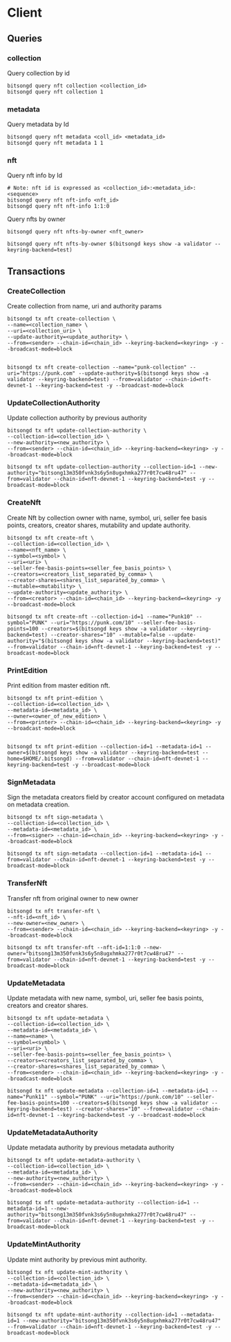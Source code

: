 # Client

## Queries

### collection

Query collection by id

```
bitsongd query nft collection <collection_id>
bitsongd query nft collection 1
```

### metadata

Query metadata by Id

```
bitsongd query nft metadata <coll_id> <metadata_id>
bitsongd query nft metadata 1 1
```

### nft

Query nft info by Id

```
# Note: nft id is expressed as <collection_id>:<metadata_id>:<sequence>
bitsongd query nft nft-info <nft_id>
bitsongd query nft nft-info 1:1:0
```

Query nfts by owner

```
bitsongd query nft nfts-by-owner <nft_owner>

bitsongd query nft nfts-by-owner $(bitsongd keys show -a validator --keyring-backend=test)
```

## Transactions

### CreateCollection

Create collection from name, uri and authority params

```
bitsongd tx nft create-collection \
--name=<collection_name> \
--uri=<collection_uri> \
--update-authority=<update_authority> \
--from=<sender> --chain-id=<chain_id> --keyring-backend=<keyring> -y --broadcast-mode=block


bitsongd tx nft create-collection --name="punk-collection" --uri="https://punk.com" --update-authority=$(bitsongd keys show -a validator --keyring-backend=test) --from=validator --chain-id=nft-devnet-1 --keyring-backend=test -y --broadcast-mode=block
```

### UpdateCollectionAuthority

Update collection authority by previous authority

```
bitsongd tx nft update-collection-authority \
--collection-id=<collection_id> \
--new-authority=<new_authority> \
--from=<sender> --chain-id=<chain_id> --keyring-backend=<keyring> -y --broadcast-mode=block

bitsongd tx nft update-collection-authority --collection-id=1 --new-authority="bitsong13m350fvnk3s6y5n8ugxhmka277r0t7cw48ru47" --from=validator --chain-id=nft-devnet-1 --keyring-backend=test -y --broadcast-mode=block
```

### CreateNft

Create Nft by collection owner with name, symbol, uri, seller fee basis points, creators, creator shares, mutability and update authority.

```
bitsongd tx nft create-nft \
--collection-id=<collection_id> \
--name=<nft_name> \
--symbol=<symbol> \
--uri=<uri> \
--seller-fee-basis-points=<seller_fee_basis_points> \
--creators=<creators_list_separated_by_comma> \
--creator-shares=<shares_list_separated_by_comma> \
--mutable=<mutability> \
--update-authority=<update_authority> \
--from=<creator> --chain-id=<chain_id> --keyring-backend=<keyring> -y --broadcast-mode=block

bitsongd tx nft create-nft --collection-id=1 --name="Punk10" --symbol="PUNK" --uri="https://punk.com/10" --seller-fee-basis-points=100 --creators=$(bitsongd keys show -a validator --keyring-backend=test) --creator-shares="10" --mutable=false --update-authority="$(bitsongd keys show -a validator --keyring-backend=test)" --from=validator --chain-id=nft-devnet-1 --keyring-backend=test -y --broadcast-mode=block
```

### PrintEdition

Print edition from master edition nft.

```
bitsongd tx nft print-edition \
--collection-id=<collection_id> \
--metadata-id=<metadata_id> \
--owner=<owner_of_new_edition> \
--from=<printer> --chain-id=<chain_id> --keyring-backend=<keyring> -y --broadcast-mode=block


bitsongd tx nft print-edition --collection-id=1 --metadata-id=1 --owner=$(bitsongd keys show -a validator --keyring-backend=test --home=$HOME/.bitsongd) --from=validator --chain-id=nft-devnet-1 --keyring-backend=test -y --broadcast-mode=block
```

### SignMetadata

Sign the metadata creators field by creator account configured on metadata on metadata creation.

```
bitsongd tx nft sign-metadata \
--collection-id=<collection_id> \
--metadata-id=<metadata_id> \
--from=<signer> --chain-id=<chain_id> --keyring-backend=<keyring> -y --broadcast-mode=block

bitsongd tx nft sign-metadata --collection-id=1 --metadata-id=1 --from=validator --chain-id=nft-devnet-1 --keyring-backend=test -y --broadcast-mode=block
```

### TransferNft

Transfer nft from original owner to new owner

```
bitsongd tx nft transfer-nft \
--nft-id=<nft_id> \
--new-owner=<new_owner> \
--from=<sender> --chain-id=<chain_id> --keyring-backend=<keyring> -y --broadcast-mode=block

bitsongd tx nft transfer-nft --nft-id=1:1:0 --new-owner="bitsong13m350fvnk3s6y5n8ugxhmka277r0t7cw48ru47" --from=validator --chain-id=nft-devnet-1 --keyring-backend=test -y --broadcast-mode=block
```

### UpdateMetadata

Update metadata with new name, symbol, uri, seller fee basis points, creators and creator shares.

```
bitsongd tx nft update-metadata \
--collection-id=<collection_id> \
--metadata-id=<metadata_id> \
--name=<name> \
--symbol=<symbol> \
--uri=<uri> \
--seller-fee-basis-points=<seller_fee_basis_points> \
--creators=<creators_list_separated_by_comma> \
--creator-shares=<shares_list_separated_by_comma> \
--from=<sender> --chain-id=<chain_id> --keyring-backend=<keyring> -y --broadcast-mode=block

bitsongd tx nft update-metadata --collection-id=1 --metadata-id=1 --name="Punk11" --symbol="PUNK" --uri="https://punk.com/10" --seller-fee-basis-points=100 --creators=$(bitsongd keys show -a validator --keyring-backend=test) --creator-shares="10" --from=validator --chain-id=nft-devnet-1 --keyring-backend=test -y --broadcast-mode=block
```

### UpdateMetadataAuthority

Update metadata authority by previous metadata authority

```
bitsongd tx nft update-metadata-authority \
--collection-id=<collection_id> \
--metadata-id=<metadata_id> \
--new-authority=<new_authority> \
--from=<sender> --chain-id=<chain_id> --keyring-backend=<keyring> -y --broadcast-mode=block

bitsongd tx nft update-metadata-authority --collection-id=1 --metadata-id=1 --new-authority="bitsong13m350fvnk3s6y5n8ugxhmka277r0t7cw48ru47" --from=validator --chain-id=nft-devnet-1 --keyring-backend=test -y --broadcast-mode=block
```

### UpdateMintAuthority

Update mint authority by previous mint authority.

```
bitsongd tx nft update-mint-authority \
--collection-id=<collection_id> \
--metadata-id=<metadata_id> \
--new-authority=<new_authority> \
--from=<sender> --chain-id=<chain_id> --keyring-backend=<keyring> -y --broadcast-mode=block

bitsongd tx nft update-mint-authority --collection-id=1 --metadata-id=1 --new-authority="bitsong13m350fvnk3s6y5n8ugxhmka277r0t7cw48ru47" --from=validator --chain-id=nft-devnet-1 --keyring-backend=test -y --broadcast-mode=block
```
